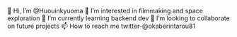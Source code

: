 👋 Hi, I’m @Huouinkyuoma
👀 I’m interested in filmmaking and space exploration
🌱 I’m currently learning backend dev
💞️ I’m looking to collaborate on future projects
📫 How to reach me twitter-@okaberintarou81
